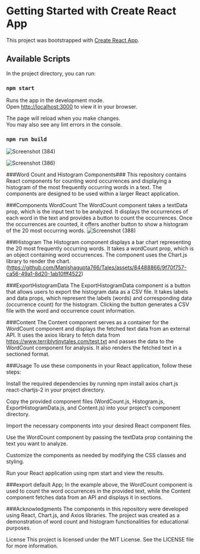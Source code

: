 # Getting Started with Create React App

This project was bootstrapped with [Create React App](https://github.com/facebook/create-react-app).

## Available Scripts

In the project directory, you can run:

### `npm start`

Runs the app in the development mode.\
Open [http://localhost:3000](http://localhost:3000) to view it in your browser.

The page will reload when you make changes.\
You may also see any lint errors in the console.


### `npm run build`

![Screenshot (384)](https://github.com/Manishagupta766/Tales/assets/84488866/ce4a6155-3ecc-405b-90c8-52cca5923460)

![Screenshot (386)](https://github.com/Manishagupta766/Tales/assets/84488866/1d687b5a-06f7-43a0-98fd-6bac190cd25d)

###Word Count and Histogram Components###
This repository contains React components for counting word occurrences and displaying a histogram of the most frequently occurring words in a text. The components are designed to be used within a larger React application.

###Components
WordCount
The WordCount component takes a textData prop, which is the input text to be analyzed. It displays the occurrences of each word in the text and provides a button to count the occurrences. Once the occurrences are counted, it offers another button to show a histogram of the 20 most occurring words.
![Screenshot (388)](https://github.com/Manishagupta766/Tales/assets/84488866/60711505-abbf-4198-bb21-8134a76edbf7)

###Histogram
The Histogram component displays a bar chart representing the 20 most frequently occurring words. It takes a wordCount prop, which is an object containing word occurrences. The component uses the Chart.js library to render the chart.
(https://github.com/Manishagupta766/Tales/assets/84488866/9f70f757-ca56-49a1-8d20-1ab10fff4522)


###ExportHistogramData
The ExportHistogramData component is a button that allows users to export the histogram data as a CSV file. It takes labels and data props, which represent the labels (words) and corresponding data (occurrence count) for the histogram. Clicking the button generates a CSV file with the word and occurrence count information.

###Content
The Content component serves as a container for the WordCount component and displays the fetched text data from an external API. It uses the axios library to fetch data from https://www.terriblytinytales.com/test.txt and passes the data to the WordCount component for analysis. It also renders the fetched text in a sectioned format.

###Usage
To use these components in your React application, follow these steps:

Install the required dependencies by running npm install axios chart.js react-chartjs-2 in your project directory.

Copy the provided component files (WordCount.js, Histogram.js, ExportHistogramData.js, and Content.js) into your project's component directory.

Import the necessary components into your desired React component files.

Use the WordCount component by passing the textData prop containing the text you want to analyze.

Customize the components as needed by modifying the CSS classes and styling.

Run your React application using npm start and view the results.



###export default App;
In the example above, the WordCount component is used to count the word occurrences in the provided text, while the Content component fetches data from an API and displays it in sections.

###Acknowledgments
The components in this repository were developed using React, Chart.js, and Axios libraries. The project was created as a demonstration of word count and histogram functionalities for educational purposes.

License
This project is licensed under the MIT License. See the LICENSE file for more information.






